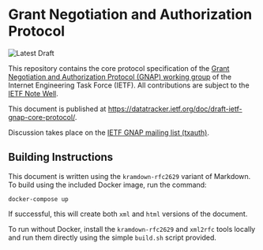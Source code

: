 # Grant Negotiation and Authorization Protocol

![Latest Draft](https://img.shields.io/endpoint?url=https://a15hpmw3nd.execute-api.us-east-1.amazonaws.com/dev/draft_latest/draft-ietf-gnap-core-protocol)

This repository contains the core protocol specification of the
[Grant Negotiation and Authorization Protocol (GNAP) working group](https://datatracker.ietf.org/wg/gnap/about/)
of the Internet Engineering Task Force (IETF). All contributions
are subject to the [IETF Note Well](https://www.ietf.org/about/note-well/). 

This document is published at <https://datatracker.ietf.org/doc/draft-ietf-gnap-core-protocol/>.

Discussion takes place on the [IETF GNAP mailing list (txauth)](https://www.ietf.org/mailman/listinfo/txauth).

## Building Instructions

This document is written using the `kramdown-rfc2629` variant of Markdown. To build using the included Docker image,
run the command:

```
docker-compose up
```

If successful, this will create both `xml` and `html` versions of the document. 

To run without Docker, install the `kramdown-rfc2629` and `xml2rfc` tools locally and run them directly using 
the simple `build.sh` script provided.